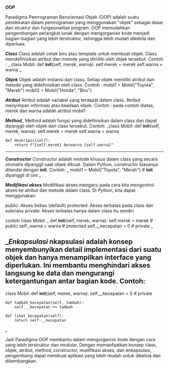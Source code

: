 
___OOP___

Paradigma Pemrograman Berorientasi Objek (OOP) adalah suatu pendekatan dalam pemrograman yang menggunakan "objek" 
sebagai dasar dari struktur dan fungsionalitas program. OOP memudahkan pengembangan perangkat lunak dengan mengorganisir 
kode menjadi bagian-bagian yang lebih terstruktur, sehingga lebih mudah dikelola dan diperluas.


___Class___
Class adalah cetak biru atau template untuk membuat objek. Class mendefinisikan atribut dan metode yang dimiliki oleh objek tersebut.
Contoh : 
_
class Mobil:
    def __init__(self, merek, warna):
        self.merek = merek
        self.warna = warna
_

___Objek___
Objek adalah instansi dari class. Setiap objek memiliki atribut dan metode yang didefinisikan oleh class.
Contoh :
mobil1 = Mobil("Toyota", "Merah")
mobil2 = Mobil("Honda", "Biru")


___Atribut___
Atribut adalah variabel yang terdapat dalam class. Atribut menyimpan informasi atau keadaan objek.
Contoh : pada contoh diatas, merek dan warna adalah atribut mobil1

___Method____
Method adalah fungsi yang didefinisikan dalam class dan dapat dipanggil oleh objek dari class tersebut.
Contoh:
_class Mobil:
    def __init__(self, merek, warna):
        self.merek = merek
        self.warna = warna

    def deskripsi(self):
        return f"{self.merek} berwarna {self.warna}"
___


___Constructor___
Constructor adalah metode khusus dalam class yang secara otomatis dipanggil saat objek dibuat. 
Dalam Python, constructor biasanya ditandai dengan __init__.
Contoh:
_
mobil1 = Mobil("Toyota", "Merah")  # __init__ dipanggil di sini
_

___Modifikasi akses___
Modifikasi akses mengacu pada cara kita mengontrol akses ke atribut dan metode dalam class. Di Python, kita dapat menggunakan:

public: Akses bebas (default)
protected: Akses terbatas pada class dan subclass
private: Akses terbatas hanya dalam class itu sendiri

contoh 
class Mobil:
_
    def __init__(self, merek, warna):
        self.merek = merek  # public
        self._warna = warna  # protected
        self.__kecepatan = 0  # private
_


____Enkapsulasi___
nkapsulasi adalah konsep menyembunyikan detail implementasi dari suatu objek dan hanya menampilkan interface yang diperlukan. 
Ini membantu menghindari akses langsung ke data dan mengurangi ketergantungan antar bagian kode.
Contoh:
-
class Mobil:
    def __init__(self, merek, warna):
        self.__kecepatan = 0  # private

    def tambah_kecepatan(self, tambah):
        self.__kecepatan += tambah

    def lihat_kecepatan(self):
        return self.__kecepatan
_




Jadi 
Paradigma OOP membantu dalam mengorganisir kode dengan cara yang lebih terstruktur dan modular. 
Dengan memanfaatkan konsep class, objek, atribut, method, constructor, modifikasi akses, dan enkapsulasi, 
pengembang dapat membuat aplikasi yang lebih mudah untuk dikelola dan dikembangkan.